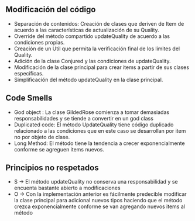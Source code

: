 ## Modificación del código ##

- Separación de contenidos: Creación de clases que deriven de Item de acuerdo a las características de actualización de su Quality.
- Override del método compartido updateQuality de acuerdo a las condiciones propias.
- Creación de un Util que permita la verificación final de los límites del Quality.
- Adición de la clase Conjured y las condiciones de updateQuality.
- Modificación de la clase principal para crear items a partir de sus clases específicas.
- Simplificación del método updateQuality en la clase principal.

## Code Smells ##
- God object : La clase GildedRose comienza a tomar demasiadas responsabilidades y se tiende a convertir en un god class
- Duplicated code: El método UpdateQuality tiene código duplicado relacionado a las condiciones que en este caso se desarrollan por item no por objeto de clase.
- Long Method: El método tiene la tendencia a crecer exponencialmente conforme se agreguen items nuevos.

## Principios no respetados ##

- S -> El método updateQuality no conserva una responsabilidad y se encuenta bastante abierto a modificaciones
- O -> Con la implementación anterior es fácilmente predecible modificar la clase principal para adicional nuevos tipos haciendo que el método crezca exponencialmente conforme se van agregando nuevos items al método